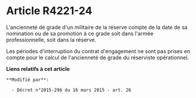 # Article R4221-24

L'ancienneté de grade d'un militaire de la réserve compte de la date de sa nomination ou de sa promotion à ce grade soit dans
l'armée professionnelle, soit dans la réserve.

Les périodes d'interruption du contrat d'engagement ne sont pas prises en compte pour le calcul de l'ancienneté de grade du
réserviste opérationnel.

**Liens relatifs à cet article**

	**Modifié par**:

	  - Décret n°2015-296 du 16 mars 2015 - art. 26
